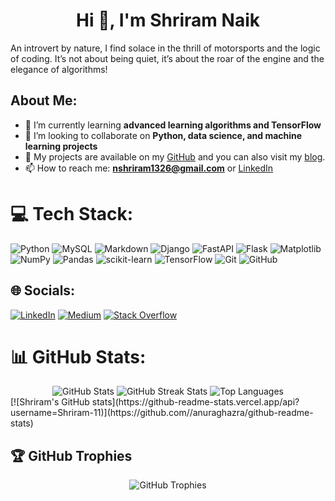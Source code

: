 <h1 align="center">Hi 👋, I'm Shriram Naik</h1>

An introvert by nature, I find solace in the thrill of motorsports and the logic of coding. It’s not about being quiet, it’s about the roar of the engine and the elegance of algorithms!

## About Me:
- 🌱 I’m currently learning **advanced learning algorithms and TensorFlow**
- 👯 I’m looking to collaborate on **Python, data science, and machine learning projects**
- 📂 My projects are available on my [GitHub](https://github.com/Shriram-11) and you can also visit my [blog](https://medium.com/@nshriram1326).
- 📫 How to reach me: **nshriram1326@gmail.com** or [LinkedIn](https://linkedin.com/in/shriram-naik-01b4641a9)

# 💻 Tech Stack:
![Python](https://img.shields.io/badge/python-3670A0?style=for-the-badge&logo=python&logoColor=ffdd54) ![MySQL](https://img.shields.io/badge/mysql-4479A1.svg?style=for-the-badge&logo=mysql&logoColor=white) ![Markdown](https://img.shields.io/badge/markdown-%23000000.svg?style=for-the-badge&logo=markdown&logoColor=white) ![Django](https://img.shields.io/badge/django-%23092E20.svg?style=for-the-badge&logo=django&logoColor=white) ![FastAPI](https://img.shields.io/badge/FastAPI-005571?style=for-the-badge&logo=fastapi) ![Flask](https://img.shields.io/badge/flask-%23000.svg?style=for-the-badge&logo=flask&logoColor=white) ![Matplotlib](https://img.shields.io/badge/Matplotlib-%23ffffff.svg?style=for-the-badge&logo=Matplotlib&logoColor=black) ![NumPy](https://img.shields.io/badge/numpy-%23013243.svg?style=for-the-badge&logo=numpy&logoColor=white) ![Pandas](https://img.shields.io/badge/pandas-%23150458.svg?style=for-the-badge&logo=pandas&logoColor=white) ![scikit-learn](https://img.shields.io/badge/scikit--learn-%23F7931E.svg?style=for-the-badge&logo=scikit-learn&logoColor=white) ![TensorFlow](https://img.shields.io/badge/TensorFlow-%23FF6F00.svg?style=for-the-badge&logo=TensorFlow&logoColor=white) ![Git](https://img.shields.io/badge/git-%23F05033.svg?style=for-the-badge&logo=git&logoColor=white) ![GitHub](https://img.shields.io/badge/github-%23121011.svg?style=for-the-badge&logo=github&logoColor=white)

## 🌐 Socials:
[![LinkedIn](https://img.shields.io/badge/LinkedIn-%230077B5.svg?logo=linkedin&logoColor=white)](https://linkedin.com/in/shriram-naik-01b4641a9) [![Medium](https://img.shields.io/badge/Medium-12100E?logo=medium&logoColor=white)](https://medium.com/@nshriram1326) [![Stack Overflow](https://img.shields.io/badge/-Stackoverflow-FE7A16?logo=stack-overflow&logoColor=white)](https://stackoverflow.com/users/20904223)

# 📊 GitHub Stats:
<div align="center">
    <img src="https://github-readme-stats.vercel.app/api?username=Shriram-11&theme=highcontrast&hide_border=false&include_all_commits=true&count_private=true" alt="GitHub Stats" />
    <img src="https://github-readme-streak-stats.herokuapp.com/?user=Shriram-11&theme=highcontrast&hide_border=false" alt="GitHub Streak Stats" />
    <img src="https://github-readme-stats.vercel.app/api/top-langs/?username=Shriram-11&theme=highcontrast&hide_border=false&include_all_commits=true&count_private=true&layout=compact" alt="Top Languages" />
</div>
[![Shriram's GitHub stats](https://github-readme-stats.vercel.app/api?username=Shriram-11)](https://github.com//anuraghazra/github-readme-stats)

## 🏆 GitHub Trophies
<div align="center">
    <img src="https://github-profile-trophy.vercel.app/?username=Shriram-11&theme=synthwave&no-frame=false&no-bg=false&margin-w=4" alt="GitHub Trophies" />
</div>
